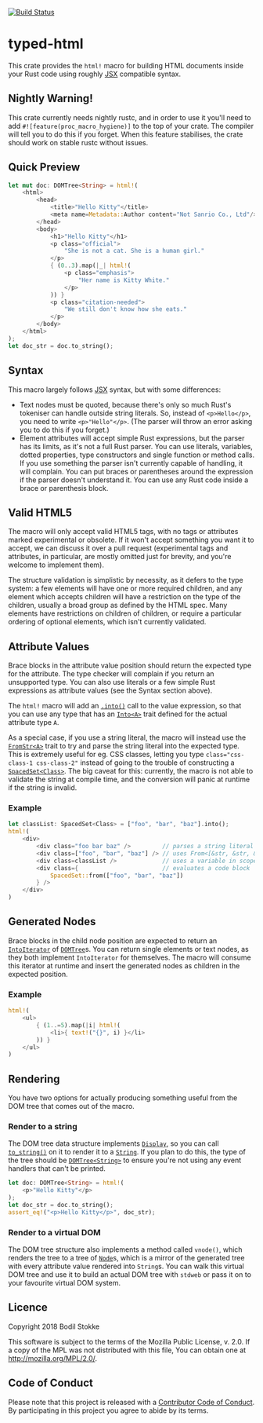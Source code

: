 [![Build Status](https://travis-ci.org/bodil/typed-html.svg?branch=master)](https://travis-ci.org/bodil/typed-html)

# typed-html

This crate provides the `html!` macro for building HTML documents inside your
Rust code using roughly [JSX] compatible syntax.

## Nightly Warning!

This crate currently needs nightly rustc, and in order to use it you'll need to
add `#![feature(proc_macro_hygiene)]` to the top of your crate.  The compiler
will tell you to do this if you forget. When this feature stabilises, the crate
should work on stable rustc without issues.

## Quick Preview

```rust
let mut doc: DOMTree<String> = html!(
    <html>
        <head>
            <title>"Hello Kitty"</title>
            <meta name=Metadata::Author content="Not Sanrio Co., Ltd"/>
        </head>
        <body>
            <h1>"Hello Kitty"</h1>
            <p class="official">
                "She is not a cat. She is a human girl."
            </p>
            { (0..3).map(|_| html!(
                <p class="emphasis">
                    "Her name is Kitty White."
                </p>
            )) }
            <p class="citation-needed">
                "We still don't know how she eats."
            </p>
        </body>
    </html>
);
let doc_str = doc.to_string();
```

## Syntax

This macro largely follows [JSX] syntax, but with some differences:

* Text nodes must be quoted, because there's only so much Rust's tokeniser can
  handle outside string literals. So, instead of `<p>Hello</p>`, you need to
  write `<p>"Hello"</p>`. (The parser will throw an error asking you to do this
  if you forget.)
* Element attributes will accept simple Rust expressions, but the parser has
  its limits, as it's not a full Rust parser. You can use literals,
  variables, dotted properties, type constructors and single function or
  method calls. If you use something the parser isn't currently capable of
  handling, it will complain. You can put braces or parentheses around the
  expression if the parser doesn't understand
  it. You can use any Rust code inside a brace or parenthesis block.

## Valid HTML5

The macro will only accept valid HTML5 tags, with no tags or attributes marked
experimental or obsolete. If it won't accept something you want it to accept, we
can discuss it over a pull request (experimental tags and attributes, in
particular, are mostly omitted just for brevity, and you're welcome to implement
them).

The structure validation is simplistic by necessity, as it defers to the type
system: a few elements will have one or more required children, and any element
which accepts children will have a restriction on the type of the children,
usually a broad group as defined by the HTML spec. Many elements have
restrictions on children of children, or require a particular ordering of
optional elements, which isn't currently validated.

## Attribute Values

Brace blocks in the attribute value position should return the expected type for
the attribute. The type checker will complain if you return an unsupported type.
You can also use literals or a few simple Rust expressions as attribute values
(see the Syntax section above).

The `html!` macro will add an [`.into()`][Into::into] call to the value
expression, so that you can use any type that has an [`Into<A>`][Into] trait
defined for the actual attribute type `A`.

As a special case, if you use a string literal, the macro will instead use the
[`FromStr<A>`][FromStr] trait to try and parse the string literal into the
expected type. This is extremely useful for eg. CSS classes, letting you type
`class="css-class-1 css-class-2"` instead of going to the trouble of
constructing a [`SpacedSet<Class>`][SpacedSet]. The big caveat for this:
currently, the macro is not able to validate the string at compile time, and the
conversion will panic at runtime if the string is invalid.

### Example

```rust
let classList: SpacedSet<Class> = ["foo", "bar", "baz"].into();
html!(
    <div>
        <div class="foo bar baz" />         // parses a string literal
        <div class=["foo", "bar", "baz"] /> // uses From<[&str, &str, &str]>
        <div class=classList />             // uses a variable in scope
        <div class={                        // evaluates a code block
            SpacedSet::from(["foo", "bar", "baz"])
        } />
    </div>
)
```

## Generated Nodes

Brace blocks in the child node position are expected to return an
[`IntoIterator`][IntoIterator] of [`DOMTree`][DOMTree]s. You can return single
elements or text nodes, as they both implement `IntoIterator` for themselves.
The macro will consume this iterator at runtime and insert the generated nodes
as children in the expected position.

### Example

```rust
html!(
    <ul>
        { (1..=5).map(|i| html!(
            <li>{ text!("{}", i) }</li>
        )) }
    </ul>
)
```

## Rendering

You have two options for actually producing something useful from the DOM tree
that comes out of the macro.

### Render to a string

The DOM tree data structure implements [`Display`][Display], so you can call
[`to_string()`][to_string] on it to render it to a [`String`][String]. If you
plan to do this, the type of the tree should be [`DOMTree<String>`][DOMTree] to
ensure you're not using any event handlers that can't be printed.

```rust
let doc: DOMTree<String> = html!(
    <p>"Hello Kitty"</p>
);
let doc_str = doc.to_string();
assert_eq!("<p>Hello Kitty</p>", doc_str);
```

### Render to a virtual DOM

The DOM tree structure also implements a method called `vnode()`, which renders
the tree to a tree of [`Node`][Node]s, which is a mirror of the generated tree
with every attribute value rendered into `String`s. You can walk this virtual
DOM tree and use it to build an actual DOM tree with `stdweb` or pass it on to
your favourite virtual DOM system.

## Licence

Copyright 2018 Bodil Stokke

This software is subject to the terms of the Mozilla Public License, v. 2.0. If
a copy of the MPL was not distributed with this file, You can obtain one at
<http://mozilla.org/MPL/2.0/>.

## Code of Conduct

Please note that this project is released with a [Contributor Code of
Conduct][coc]. By participating in this project you agree to abide by its terms.

[coc]: https://www.contributor-covenant.org/version/1/4/code-of-conduct
[JSX]: https://reactjs.org/docs/introducing-jsx.html
[Display]: https://doc.rust-lang.org/std/fmt/trait.Display.html
[String]: https://doc.rust-lang.org/std/string/struct.String.html
[to_string]: https://doc.rust-lang.org/std/string/trait.ToString.html#tymethod.to_string
[Node]: dom/trait.Node.html
[FromStr]: https://doc.rust-lang.org/std/str/trait.FromStr.html
[SpacedSet]: types/struct.SpacedSet.html
[IntoIterator]: https://doc.rust-lang.org/std/iter/trait.IntoIterator.html
[Into]: https://doc.rust-lang.org/std/convert/trait.Into.html
[Into::into]: https://doc.rust-lang.org/std/convert/trait.Into.html#method.into
[DOMTree]: dom/type.DOMTree.html
